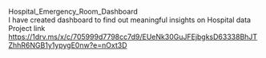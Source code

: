 Hospital_Emergency_Room_Dashboard </br>
I have created dashboard to find out meaningful insights on Hospital data</br>
Project link https://1drv.ms/x/c/705999d7798cc7d9/EUeNk30GuJFEjbgksD63338BhJTZhhR6NGB1y1ypygE0nw?e=nOxt3D
